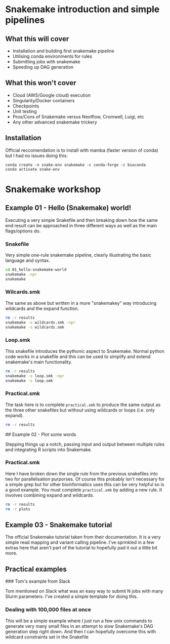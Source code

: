 # Snakemake introduction and simple pipelines

## What this will cover

* Installation and building first snakemake pipeline
* Utilising conda environments for rules
* Submitting jobs with snakemake
* Speeding up DAG generation

## What this won't cover

* Cloud (AWS/Google cloud) execution
* Singularity/Docker containers
* Checkpoints
* Unit testing
* Pros/Cons of Snakemake versus Nextflow, Cromwell, Luigi, etc
* Any other advanced snakemake trickery


## Installation

Official reccomendation is to install with mamba (faster version of conda) but I had no issues doing this:
```
conda create -n snake-env snakemake -c conda-forge -c bioconda
conda activate snake-env
```

# Snakemake workshop

## Example 01 - Hello (Snakemake) world!

Executing a very simple Snakefile and then breaking down how the same end result can be approached in three different ways as well as the main flags/options do.

### Snakefile

Very simple one-rule snakemake pipeline, clearly illustrating the basic language and syntax.

```bash
cd 01_hello-snakemake-world
snakemake -npr
snakemake
```

### Wilcards.smk

The same as above but written in a more "snakemakey" way introducing wildcards and the expand function.

```bash
rm -r results
snakemake -s wildcards.smk -npr
snakemake -s wildcards.smk
```

### Loop.smk

This snakefile introduces the pythonic aspect to Snakemake. Normal python code works in a snakefile and this can be used to simplify and extend snakemake's main functionality.

```bash
rm -r results
snakemake -s loop.smk -npr
snakemake -s loop.smk
```

### Practical.smk

The task here is to complete `practical.smk` to produce the same output as the three other snakefiles but without using wildcards or loops (i.e. only expand).

```bash
rm -r results
```

## Example 02 - Plot some words

Stepping things up a notch, passing input and output between multiple rules and integrating R scripts into Snakemake.

### Practical.smk

Here I have broken down the single rule from the previous snakefiles into two for parallelisation purporses. Of course this probably isn't necessary for a simple grep but for other bioinformatics uses this can be very helpful so is a good example.
You must complete `practical.smk` by adding a new rule. It involves combining expand and wildcards.

```bash
rm -r results
rm -r plots
```

## Example 03 - Snakemake tutorial

The official Snakemake tutorial taken from their documentation. It is a very simple read mapping and variant calling pipeline. I've sprinkled in a few extras here that aren't part of the tutorial to hopefully pad it out a little bit more.

## Practical examples

### Tom's example from Slack

Tom mentioned on Slack what was an easy way to submit N jobs with many Slurm parameters. I've created a simple template for doing this.

### Dealing with 100,000 files at once

This will be a simple example where I just run a few unix commands to generate very many small files in an attempt to slow Snakemake's DAG generation step right down. And then I can hopefully overcome this with wildcard constraints set in the Snakefile